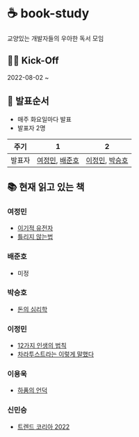 # ☕ book-study
교양있는 개발자들의 우아한 독서 모임

## 🏃🏻 Kick-Off

2022-08-02 ~

## 📅 발표순서

- 매주 화요일마다 발표
- 발표자 2명

|   주기     | 1 |  2 |
|----------|------|------|
| 발표자 | [여정민](https://github.com/youngerjesus), [배준호](https://github.com/junhobae999)  | [이정민](https://github.com/hustle-dev), [박승호](https://github.com/joonparkhere-dev) |



## 📚 현재 읽고 있는 책

### 여정민

- [이기적 유전자](http://www.yes24.com/Product/Goods/65067259)
- [틀리지 않는법](http://www.yes24.com/Product/Goods/27968732)

### 배준호

- 미정

### 박승호

- [돈의 심리학](http://www.yes24.com/Product/Goods/96547408)

### 이정민

- [12가지 인생의 법칙](http://www.yes24.com/Product/Goods/66360714)
- [차라투스트라는 이렇게 말했다](http://www.yes24.com/Product/Goods/2662031)

### 이용욱

- [하품의 언덕](http://www.yes24.com/product/goods/101639934)

### 신민승

- [트렌드 코리아 2022](http://www.yes24.com/Product/Goods/103737985)
